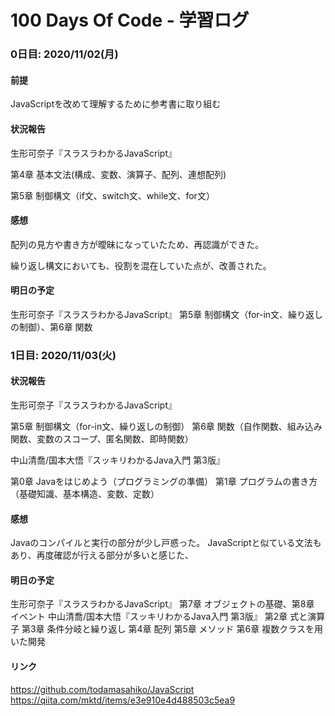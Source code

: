 # 100 Days Of Code - 学習ログ

### 0日目: 2020/11/02(月)

#### 前提
JavaScriptを改めて理解するために参考書に取り組む

#### 状況報告 
生形可奈子『スラスラわかるJavaScript』 

第4章 基本文法(構成、変数、演算子、配列、連想配列)　

第5章 制御構文（if文、switch文、while文、for文）

#### 感想
配列の見方や書き方が曖昧になっていたため、再認識ができた。

繰り返し構文においても、役割を混在していた点が、改善された。

#### 明日の予定 
生形可奈子『スラスラわかるJavaScript』 第5章 制御構文（for-in文、繰り返しの制御）、第6章 関数

### 1日目: 2020/11/03(火)

#### 状況報告 
生形可奈子『スラスラわかるJavaScript』 

第5章 制御構文（for-in文、繰り返しの制御）
第6章 関数（自作関数、組み込み関数、変数のスコープ、匿名関数、即時関数）

中山清喬/国本大悟『スッキリわかるJava入門 第3版』

第0章 Javaをはじめよう（プログラミングの準備）
第1章 プログラムの書き方（基礎知識、基本構造、変数、定数）

#### 感想
Javaのコンパイルと実行の部分が少し戸惑った。
JavaScriptと似ている文法もあり、再度確認が行える部分が多いと感じた、

#### 明日の予定 
生形可奈子『スラスラわかるJavaScript』 第7章 オブジェクトの基礎、第8章 イベント
中山清喬/国本大悟『スッキリわかるJava入門 第3版』 第2章 式と演算子 第3章 条件分岐と繰り返し 第4章 配列 第5章 メソッド 第6章
 複数クラスを用いた開発

#### リンク
https://github.com/todamasahiko/JavaScript
https://qiita.com/mktd/items/e3e910e4d488503c5ea9
